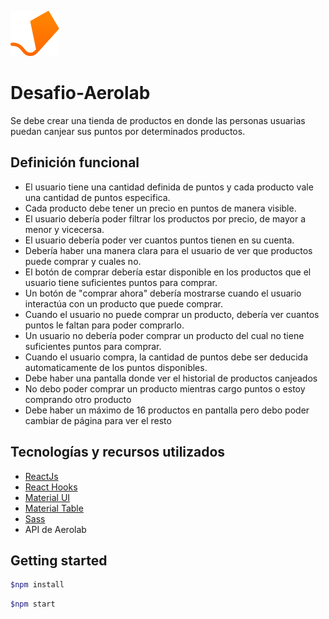 ![GitHub Logo](https://github.com/LauVaca/Desafio-Aerolab/blob/main/desafio-aerolab/front/public/aerolab-logo.svg) 
# Desafio-Aerolab
Se debe crear una tienda de productos en donde las personas usuarias puedan canjear sus puntos por determinados productos.

## Definición funcional

- El usuario tiene una cantidad definida de puntos y cada producto vale una cantidad de puntos especifica.
- Cada producto debe tener un precio en puntos de manera visible.
- El usuario debería poder filtrar los productos por precio, de mayor a menor y vicecersa.
- El usuario debería poder ver cuantos puntos tienen en su cuenta.
- Debería haber una manera clara para el usuario de ver que productos puede comprar y cuales no.
- El botón de comprar debería estar disponible en los productos que el usuario tiene suficientes puntos para comprar.
- Un botón de "comprar ahora" debería mostrarse cuando el usuario interactúa con un producto que puede comprar.
- Cuando el usuario no puede comprar un producto, debería ver cuantos puntos le faltan para poder comprarlo.
- Un usuario no debería poder comprar un producto del cual no tiene suficientes puntos para comprar.
- Cuando el usuario compra, la cantidad de puntos debe ser deducida automaticamente de los puntos disponibles.
- Debe haber una pantalla donde ver el historial de productos canjeados
- No debo poder comprar un producto mientras cargo puntos o estoy comprando otro producto
- Debe haber un máximo de 16 productos en pantalla pero debo poder cambiar de página para ver el resto

## Tecnologías y recursos utilizados
- [ReactJs](https://es.reactjs.org/)
- [React Hooks](https://es.reactjs.org/docs/hooks-intro.html)
- [Material UI](https://material-ui.com/)
- [Material Table](https://material-table.com/#/)
- [Sass](https://sass-lang.com/)
- API de Aerolab

## Getting started
```bash
$npm install
```
```bash
$npm start
```
